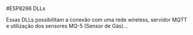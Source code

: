 #ESP8266 DLLs

Essas DLLs possibilitam a conexão com uma rede wireless, servidor MQTT e utilização dos sensores MQ-5 (Sensor de Gás)...
